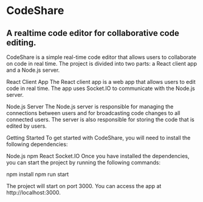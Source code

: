 # CodeShare

## A realtime code editor for collaborative code editing.

CodeShare is a simple real-time code editor that allows users to collaborate on code in real time. The project is divided into two parts: a React client app and a Node.js server.

React Client App
The React client app is a web app that allows users to edit code in real time. The app uses Socket.IO to communicate with the Node.js server.

Node.js Server
The Node.js server is responsible for managing the connections between users and for broadcasting code changes to all connected users. The server is also responsible for storing the code that is edited by users.

Getting Started
To get started with CodeShare, you will need to install the following dependencies:

Node.js
npm
React
Socket.IO
Once you have installed the dependencies, you can start the project by running the following commands:

npm install
npm run start

The project will start on port 3000. You can access the app at http://localhost:3000.